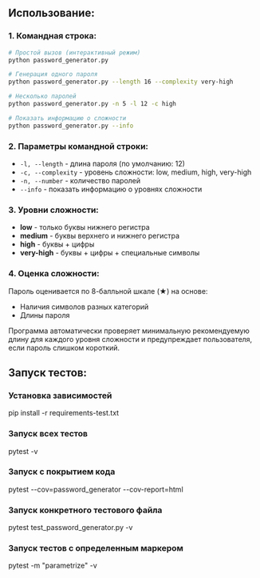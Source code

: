 ## Использование:

### 1. Командная строка:
```bash
# Простой вызов (интерактивный режим)
python password_generator.py

# Генерация одного пароля
python password_generator.py --length 16 --complexity very-high

# Несколько паролей
python password_generator.py -n 5 -l 12 -c high

# Показать информацию о сложности
python password_generator.py --info
```

### 2. Параметры командной строки:
- `-l, --length` - длина пароля (по умолчанию: 12)
- `-c, --complexity` - уровень сложности: low, medium, high, very-high
- `-n, --number` - количество паролей
- `--info` - показать информацию о уровнях сложности

### 3. Уровни сложности:
- **low** - только буквы нижнего регистра
- **medium** - буквы верхнего и нижнего регистра  
- **high** - буквы + цифры
- **very-high** - буквы + цифры + специальные символы

### 4. Оценка сложности:
Пароль оценивается по 8-балльной шкале (★) на основе:
- Наличия символов разных категорий
- Длины пароля

Программа автоматически проверяет минимальную рекомендуемую длину для каждого уровня сложности и предупреждает пользователя, если пароль слишком короткий.

## Запуск тестов:
### Установка зависимостей
pip install -r requirements-test.txt

### Запуск всех тестов
pytest -v

### Запуск с покрытием кода
pytest --cov=password_generator --cov-report=html

### Запуск конкретного тестового файла
pytest test_password_generator.py -v

### Запуск тестов с определенным маркером
pytest -m "parametrize" -v